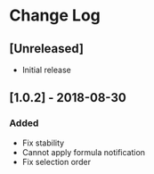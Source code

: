 # Change Log

## [Unreleased]
- Initial release

## [1.0.2] - 2018-08-30
### Added
- Fix stability
- Cannot apply formula notification
- Fix selection order